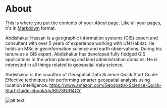 # About

This is where you put the contents of your *About* page. Like all your pages, it's in [Markdown](https://guides.github.com/features/mastering-markdown/) format.


Abdishakur Hassan is a geographic information systems (GIS) expert and consultant with over 5 years of experience working with UN Habitat. He holds an MSc in geoinformation science and earth observations. During his tenure as a GIS expert, Abdishakur has developed fully fledged GIS applications in the urban planning and land administration domains. He is interested in all things related to geospatial data science.

Abdishakur is the coauthor of Geospatial Data Science Quick Start Guide: Effective techniques for performing smarter geospatial analysis using location intelligence. https://www.amazon.com/Geospatial-Science-Quick-Start-Guide-ebook/dp/B07SN914CY

![alt text](https://images-na.ssl-images-amazon.com/images/I/417g%2BgQRWYL._SX403_BO1,204,203,200_.jpg)
